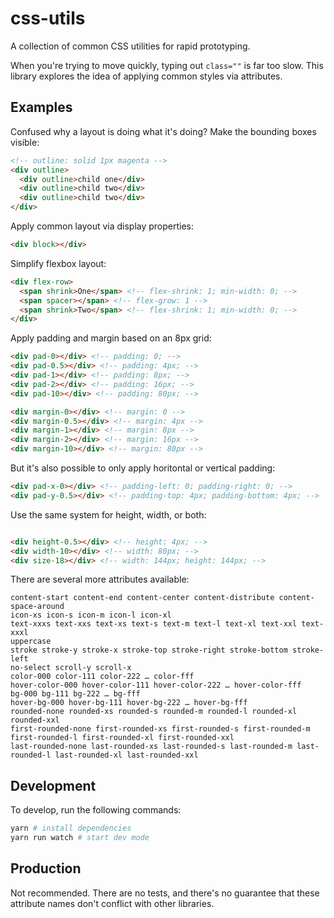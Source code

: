 # css-utils
A collection of common CSS utilities for rapid prototyping.

When you're trying to move quickly, typing out `class=""` is far too slow. This
library explores the idea of applying common styles via attributes.

## Examples

Confused why a layout is doing what it's doing? Make the bounding boxes visible:

```html
<!-- outline: solid 1px magenta -->
<div outline>
  <div outline>child one</div>
  <div outline>child two</div>
  <div outline>child two</div>
</div>
```

Apply common layout via display properties:


```html
<div block></div>
```

Simplify flexbox layout:

```html
<div flex-row>
  <span shrink>One</span> <!-- flex-shrink: 1; min-width: 0; -->
  <span spacer></span> <!-- flex-grow: 1 -->
  <span shrink>Two</span> <!-- flex-shrink: 1; min-width: 0; -->
</div>
```


Apply padding and margin based on an 8px grid:

```html
<div pad-0></div> <!-- padding: 0; -->
<div pad-0.5></div> <!-- padding: 4px; -->
<div pad-1></div> <!-- padding: 8px; -->
<div pad-2></div> <!-- padding: 16px; -->
<div pad-10></div> <!-- padding: 80px; -->

<div margin-0></div> <!-- margin: 0 -->
<div margin-0.5></div> <!-- margin: 4px -->
<div margin-1></div> <!-- margin: 8px -->
<div margin-2></div> <!-- margin: 16px -->
<div margin-10></div> <!-- margin: 80px -->
```

But it's also possible to only apply horitontal or vertical padding:
```html
<div pad-x-0></div> <!-- padding-left: 0; padding-right: 0; -->
<div pad-y-0.5></div> <!-- padding-top: 4px; padding-bottom: 4px; -->
```

Use the same system for height, width, or both:

```html

<div height-0.5></div> <!-- height: 4px; -->
<div width-10></div> <!-- width: 80px; -->
<div size-18></div> <!-- width: 144px; height: 144px; -->
```

There are several more attributes available:

```text
content-start content-end content-center content-distribute content-space-around
icon-xs icon-s icon-m icon-l icon-xl
text-xxxs text-xxs text-xs text-s text-m text-l text-xl text-xxl text-xxxl
uppercase
stroke stroke-y stroke-x stroke-top stroke-right stroke-bottom stroke-left
no-select scroll-y scroll-x
color-000 color-111 color-222 … color-fff
hover-color-000 hover-color-111 hover-color-222 … hover-color-fff
bg-000 bg-111 bg-222 … bg-fff
hover-bg-000 hover-bg-111 hover-bg-222 … hover-bg-fff
rounded-none rounded-xs rounded-s rounded-m rounded-l rounded-xl rounded-xxl
first-rounded-none first-rounded-xs first-rounded-s first-rounded-m first-rounded-l first-rounded-xl first-rounded-xxl
last-rounded-none last-rounded-xs last-rounded-s last-rounded-m last-rounded-l last-rounded-xl last-rounded-xxl
```


## Development

To develop, run the following commands:

```sh
yarn # install dependencies
yarn run watch # start dev mode
```

## Production

Not recommended. There are no tests, and there's no guarantee that these
attribute names don't conflict with other libraries.

